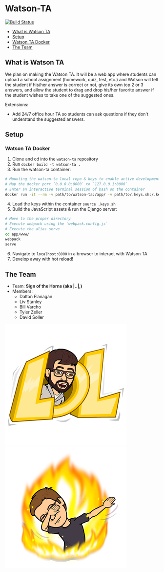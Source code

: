 # Watson-TA
[![Build Status](https://travis-ci.org/signofthehorns/watson-ta.svg?branch=master)](https://travis-ci.org/signofthehorns/watson-ta)

<!-- TOC depthFrom:2 -->

- [What is Watson TA](#what-is-watson-ta)
- [Setup](#setup)
- [Watson TA Docker](#watson-ta-docker)
- [The Team](#the-team)

<!-- /TOC -->

## What is Watson TA

We plan on making the Watson TA. It will be a web app where students can upload a school assignment (homework, quiz, test, etc.) and Watson will tell the student if his/her answer is correct or not, give its own top 2 or 3 answers, and allow the student to drag and drop his/her favorite answer if the student wishes to take one of the suggested ones.

Extensions:
- Add 24/7 office hour TA so students can ask questions if they don't understand the suggested answers.

## Setup

### Watson TA Docker

1. Clone and cd into the `watson-ta` repository
2. Run `docker build -t watson-ta .`
3. Run the watson-ta container:

```BASH
# Mounting the watson-ta local repo & keys to enable active development
# Map the docker port `0.0.0.0:8000` to `127.0.0.1:8000`
# Enter an interactive terminal session of bash on the container
docker run -it --rm -v path/to/watson-ta:/app/ -v path/to/.keys.sh:/.keys.sh -p 127.0.0.1:8000:8000 watson-ta /bin/bash
```

4. Load the keys within the container `source .keys.sh`
5. Build the JavaScript assets & run the Django server:

```BASH
# Move to the proper directory
# Execute webpack using the `webpack.config.js`
# Execute the alias serve
cd app/www/
webpack
serve
```

6. Navigate to `localhost:8000` in a browser to interact with Watson TA
7. Develop away with hot reload!

## The Team

- Team: **Sign of the Horns (aka |..|,)**
- Members:
  - Dalton Flanagan
  - Liv Stanley
  - Bill Varcho
  - Tyler Zeller
  - David Soller

![Tyler...](images/bitmoji-lol.png)
![The Dab](images/bitmoji-dab.png)
